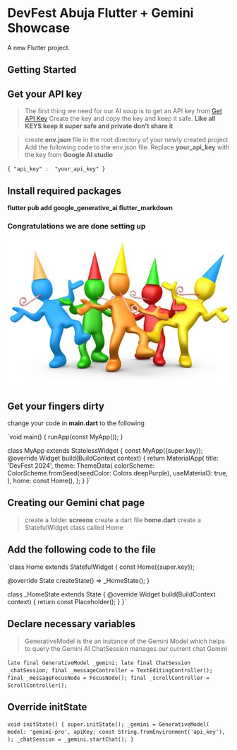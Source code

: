 # DevFest Abuja Flutter + Gemini Showcase

A new Flutter project.

## Getting Started

## Get your API key
>The first thing we need for our AI soup is to get an API key from [Get API Key](https://makersuite.google.com/app/apikey) Create the key and 
> copy the key and keep it safe. **Like all KEYS keep it super safe and private don't share it** 

>create **env.json** file in the root directory of your newly created project
> Add the following code to the env.json file. Replace **your_api_key** with the key from **Google AI studio**

`{
"api_key" :  "your_api_key"
}`

## Install required packages
**flutter pub add google_generative_ai flutter_markdown**

### Congratulations we are done setting up 
![img.png](img.png)

## Get your fingers dirty
change your code in **main.dart** to the following

`void main() {
    runApp(const MyApp());
}

class MyApp extends StatelessWidget {
    const MyApp({super.key});
        @override
        Widget build(BuildContext context) {
        return MaterialApp(
            title: 'DevFest 2024',
            theme: ThemeData(
            colorScheme: ColorScheme.fromSeed(seedColor: Colors.deepPurple),
            useMaterial3: true,
        ),
        home: const Home(),
        );
    }
}`

## Creating our Gemini chat page
>create a folder **screens**
> create a dart file **home.dart**
> create a StatefulWidget class called Home

## Add the following code to the file

`class Home extends StatefulWidget {
    const Home({super.key});

@override
State<Home> createState() => _HomeState();
}

class _HomeState extends State<Home> {
    @override
    Widget build(BuildContext context) {
        return const Placeholder();
    }
}`

## Declare necessary variables
>GenerativeModel is the an instance of the Gemini Model which helps to query the Gemini AI
>ChatSession manages our current chat Gemini

`late final GenerativeModel _gemini;
late final ChatSession _chatSession;
final _messageController = TextEditingController();
final _messageFocusNode = FocusNode();
final _scrollController = ScrollController();`

## Override initState

`void initState() {
    super.initState();
        _gemini = GenerativeModel(
        model: 'gemini-pro',
        apiKey: const String.fromEnvironment('api_key'),
    );
    _chatSession = _gemini.startChat();
}`
